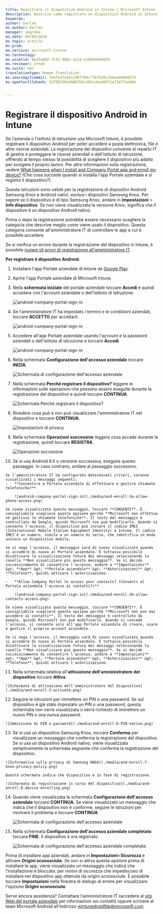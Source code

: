 ```yaml
---
title: Registrare il dispositivo Android in Intune | Microsoft Intune
description: Descrive come registrare un dispositivo Android in Intune
keywords: 
author: barlan
ms.author: barlan
manager: angrobe
ms.date: 09/09/2016
ms.topic: article
ms.prod: 
ms.service: microsoft-intune
ms.technology: 
ms.assetid: 0ed3a002-7533-4001-ae24-e10b64b66620
ms.reviewer: arnab
ms.suite: ems
translationtype: Human Translation
ms.sourcegitcommit: 7eefcefa5e1cd0f789c77bf020c256e449099273
ms.openlocfilehash: 5d7507d9c09867b5c302caba409f1a7347fae4b6


---
```



# Registrare il dispositivo Android in Intune

Se l'azienda o l'istituto di istruzione usa Microsoft Intune, è possibile registrare il dispositivo Android per poter accedere a posta elettronica, file e altre risorse aziendali. La registrazione dei dispositivi consente al reparto IT di gestire e proteggere le risorse aziendali o dell'istituto di istruzione, offrendo al tempo stesso la possibilità di scegliere il dispositivo più adatto per svolgere il proprio lavoro. Per altre informazioni sulla registrazione, vedere [What happens when I install and Company Portal app and enroll my device?](what-happens-if-you-install-the-Company-Portal-app-and-enroll-your-device-in-intune-android.md) (Che cosa succede quando si installa l'app Portale aziendale e si registra il dispositivo?).

Queste istruzioni sono valide per la registrazione di dispositivi Android Samsung Knox e Android nativi, esclusi i dispositivi Samsung Knox. Per sapere se il dispositivo è di tipo Samsung Knox, andare in **Impostazioni** &gt; **Info dispositivo**. Se non viene visualizzata la versione Knox, significa che il dispositivo è un dispositivo Android nativo.

Prima o dopo la registrazione potrebbe essere necessario scegliere la categoria che descrive meglio come viene usato il dispositivo. Questa categoria consente all'amministratore IT di controllare le app a cui è possibile accedere.

Se si verifica un errore durante la registrazione del dispositivo in Intune, è possibile [inviare gli errori di registrazione all'amministratore IT](send-enrollment-errors-to-your-it-administrator-android.md).

**Per registrare il dispositivo Android:**

1.  Installare l'app Portale aziendale di Intune da [Google Play](http://play.google.com/store/apps/details?id=com.microsoft.windowsintune.companyportal).

2.  Aprire l'app Portale aziendale di Microsoft Intune.

3.  Nella **schermata iniziale** del portale aziendale toccare **Accedi** e quindi accedere con l'account aziendale o dell'istituto di istruzione.

    ![android-company-portal-sign-in](./media/and-enroll-0-welcome-screen.png)   

4.  Se l'amministratore IT ha impostato i termini e le condizioni aziendali, toccare **ACCETTO** per accettarli.

    ![android-company-portal-sign-in](./media/and-enroll-3-accept-terms.png)

5.  Accedere all'app Portale aziendale usando l'account e la password aziendali o dell'istituto di istruzione e toccare **Accedi**.

    ![android-company-portal-sign-in](./media/and-enroll-2-cp-sign-in.png)

6.  Nella schermata **Configurazione dell'accesso aziendale** toccare **INIZIA**.

    ![Schermata di configurazione dell'accesso aziendale](./media/and-enroll-4a-comp-access-setup.png)

7.  Nella schermata **Perché registrare il dispositivo?** leggere le informazioni sulle operazioni che possono essere eseguite durante la registrazione del dispositivo e quindi toccare **CONTINUA**.

    ![Schermata Perché registrare il dispositivo?](./media/and-enroll-4b-why-enroll.png)

8.  Rivedere cosa può e non può visualizzare l'amministratore IT nel dispositivo e toccare **CONTINUA**.

    ![Impostazioni di privacy](./media/and-enroll-4c-we-care-privacy.png)

9.  Nella schermata **Operazioni successive** leggere cosa accade durante la registrazione, quindi toccare **REGISTRA**.

    ![Operazioni successive](./media/and-enroll-4d-what-comes-next.png)

10.  Se si usa Android 6.0 o versione successiva, eseguire questo passaggio. In caso contrario, andare al passaggio successivo.

    Se l'amministratore IT ha configurato determinati criteri, saranno visualizzati i messaggi seguenti:
    -   **Consentire a Portale aziendale di effettuare e gestire chiamate telefoniche?**

        ![android-company-portal-sign-in](./media/and-enroll-3a-allow-phone-access.png)

    Se viene visualizzato questo messaggio, toccare **CONSENTI**. È consigliabile scegliere questa opzione perché **Microsoft non effettua né gestisce le chiamate telefoniche**. Il testo del messaggio è controllato da Google, quindi Microsoft non può modificarlo. Quando si consente l'accesso, il dispositivo può inviare il codice IMEI (International Mobile Station Equipment Identity) a Intune. Il codice IMEI è un numero, simile a un numero di serie, che identifica in modo univoco un dispositivo mobile.

    Se si nega l'accesso, il messaggio sarà di nuovo visualizzato quando si accederà di nuovo al Portale aziendale. È tuttavia possibile disattivare la visualizzazione futura dei messaggi selezionando la casella **Non visualizzare più questo messaggio**. Se si decide successivamente di consentire l'accesso, andare a **Impostazioni** &gt; **App** &gt; **Portale aziendale** &gt; **Autorizzazioni** &gt; **Telefono**, quindi attivare l'autorizzazione.

    -   **Allow Company Portal to access your contacts? (Consenti al Portale aziendale l'accesso ai contatti?)**

        ![android-company-portal-sign-in](./media/and-enroll-3b-allow-contacts-access.png)

    Se viene visualizzato questo messaggio, toccare **CONSENTI**. È consigliabile scegliere questa opzione perché **Microsoft non può mai accedere ai contatti**. Il testo del messaggio è controllato da Google, quindi Microsoft non può modificarlo. Quando si concede l'accesso, si consente solo all'app Portale aziendale di creare, usare e gestire il proprio account aziendale.

    Se si nega l'accesso, il messaggio sarà di nuovo visualizzato quando si accederà di nuovo al Portale aziendale. È tuttavia possibile disattivare la visualizzazione futura dei messaggi selezionando la casella **Non visualizzare più questo messaggio**. Se si decide successivamente di consentire l'accesso, andare a **Impostazioni** &gt; **App** &gt; **Portale aziendale** &gt; **Autorizzazioni** &gt; **Telefono**, quindi attivare l'autorizzazione.

11.  Nella schermata relativa all'**attivazione dell'amministratore del dispositivo** toccare **Attiva**.

    ![Schermata di attivazione dell'amministratore del dispositivo](./media/and-enroll-5-activate.png)

12.  Seguire le istruzioni per immettere un PIN o una password. Se sul dispositivo è già stato impostato un PIN o una password, questa schermata non verrà visualizzata o verrà richiesto di immettere un nuovo PIN o una nuova password.

    ![Immissione di PIN o password](./media/and-enroll-6-PIN-native.png)

13.  Se si usa un dispositivo Samsung Knox, toccare **Conferma** per visualizzare un messaggio che conferma la registrazione del dispositivo. Se si usa un dispositivo Android nativo, viene visualizzata semplicemente la schermata seguente che conferma la registrazione del dispositivo.

    ![Informativa sulla privacy di Samsung KNOX](./media/and-enroll-7-knox-privacy-policy.png)

    Questa schermata indica che dispositivo è in fase di registrazione.

    ![Schermata di registrazione in corso del dispositivo](./media/and-enroll-8-device-enrolling.png)

14. Quando viene visualizzata la schermata **Configurazione dell'accesso aziendale** toccare **CONTINUA**. Se viene visualizzato un messaggio che indica che il dispositivo non è conforme, seguire le istruzioni per risolvere il problema e toccare **CONTINUA**.

    ![Schermata di configurazione dell'accesso aziendale](./media/and-enroll-9-comp-access-setup.png)  

11. Nella schermata **Configurazione dell'accesso aziendale completato** toccare **FINE**. Il dispositivo è ora registrato.

    ![Schermata di configurazione dell'accesso aziendale completata](./media/and-enroll-10-comp-access-setup-complete.png)

Prima di installare app aziendali, andare in **Impostazioni**&gt;**Sicurezza** e attivare **Origini sconosciute**. Se non si attiva questa opzione prima di installare le app, viene visualizzato un messaggio che indica che l'installazione è bloccata. per motivi di sicurezza che impediscono di installare nel dispositivo app ottenute da origini sconosciute. È possibile toccare **Impostazioni** nella finestra di dialogo di errore per visualizzare l'opzione **Origini sconosciute**.

Serve ancora assistenza? Contattare l'amministratore IT (accedere al [sito Web del portale aziendale](http://portal.manage.microsoft.com) per informazioni sui contatti) oppure scrivere al team Microsoft Android all'indirizzo wintunedroidfbk@microsoft.com.



<!--HONumber=Oct16_HO2-->


